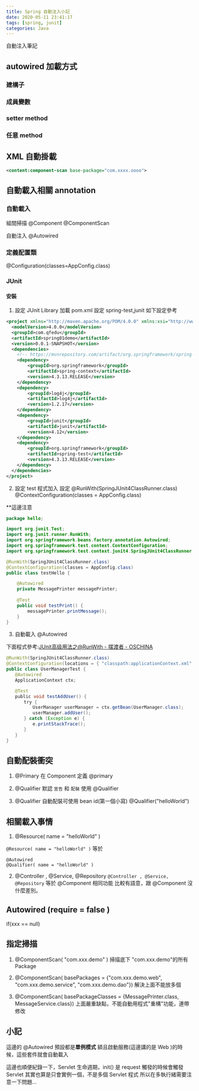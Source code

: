 ```yaml
---
title: Spring 自動注入小記
date: 2020-05-11 23:41:17
tags: [spring, junit]
categories: Java
---
```


自動注入筆記

<!--more-->

## autowired 加載方式


### 建構子

### 成員變數

### setter method

### 任意 method

## XML 自動掛載

```xml
<content:component-scan base-package="com.xxxx.oooo">
```

## 自動載入相關 annotation

### 自動載入

組間掃描
@Component
@ComponentScan

自動注入
@Autowired

### 定義配置類

@Configuration(classes=AppConfig.class)

### JUnit

#### 安裝

1. 設定 JUnit Library 加載
pom.xml 設定 spring-test,junit 如下設定參考
```xml
<project xmlns="http://maven.apache.org/POM/4.0.0" xmlns:xsi="http://www.w3.org/2001/XMLSchema-instance" xsi:schemaLocation="http://maven.apache.org/POM/4.0.0 https://maven.apache.org/xsd/maven-4.0.0.xsd">
  <modelVersion>4.0.0</modelVersion>
  <groupId>com.qfedu</groupId>
  <artifactId>spring01demo</artifactId>
  <version>0.0.1-SNAPSHOT</version>
  <dependencies>
	<!-- https://mvnrepository.com/artifact/org.springframework/spring-context -->
	<dependency>
	    <groupId>org.springframework</groupId>
	    <artifactId>spring-context</artifactId>
	    <version>4.3.13.RELEASE</version>
	</dependency>
	<dependency>
		<groupId>log4j</groupId>
		<artifactId>log4j</artifactId>
		<version>1.2.17</version>
	</dependency>
	<dependency>
		<groupId>junit</groupId>
		<artifactId>junit</artifactId>
		<version>4.12</version>
	</dependency>
	<dependency>
		<groupId>org.springframework</groupId>
		<artifactId>spring-test</artifactId>
		<version>4.3.13.RELEASE</version>
	</dependency>
  </dependencies>
</project>
```


2. 設定 test 程式加入 設定
@RunWith(SpringJUnit4ClassRunner.class)
@ContextConfiguration(classes = AppConfig.class)

**這邊注意

```java
package hello;

import org.junit.Test;
import org.junit.runner.RunWith;
import org.springframework.beans.factory.annotation.Autowired;
import org.springframework.test.context.ContextConfiguration;
import org.springframework.test.context.junit4.SpringJUnit4ClassRunner;

@RunWith(SpringJUnit4ClassRunner.class)
@ContextConfiguration(classes = AppConfig.class)
public class testHello {

	@Autowired
	private MessagePrinter messagePrinter;
	
	@Test
	public void testPrint() {
		messagePrinter.printMessage();
	}
}

```

3. 自動載入
@Autowired

下面程式參考:[JUnit高级用法之@RunWith - 摆渡者 - OSCHINA](https://my.oschina.net/itblog/blog/1550753)
```java
@RunWith(SpringJUnit4ClassRunner.class)
@ContextConfiguration(locations = { "classpath:applicationContext.xml" })
public class UserManagerTest {
　　@Autowired
　　ApplicationContext ctx;

　　@Test
　　public void testAddUser() {
　　　　try {
　　　　　　UserManager userManager = ctx.getBean(UserManager.class); 
　　　　　　userManager.addUser();
　　　　} catch (Exception e) {
　　　　　　e.printStackTrace();
　　　　}
　　}
}
```

## 自動配裝衝突

1. @Primary
在 Component 定義 @primary

2. @Qualifier
默認 `宣告` 和 `配裝` 使用 @Qualifier

3. @Qualifier
自動配裝可使用 bean id(第一個小寫)
@Qualifier("helloWorld")

## 相關載入事情

1. @Resource( name = "helloWorld" )

`@Resource( name = "helloWorld" )` 等於
```
@Autowired
@Qualifier( name = "helloWorld" )
```

2. @Controller , @Service, @Repository
`@Controller , @Service, @Repository` 等於 @Component 相同功能
比較有語意，跟 @Component 沒什麼差別。

## Autowired (require = false )

if(xxx == null)

## 指定掃描

1. @ComponentScan( "com.xxx.demo" )
掃描底下 "com.xxx.demo"的所有 Package

2. @ComponentScan( basePackages = {"com.xxx.demo.web", "com.xxx.demo.service", "com.xxx.demo.dao"})
解決上面不能放多個

2. @ComponentScan( basePackageClasses = {MessagePrinter.class, MessageService.class})
上面嚴重缺點，不能自動用程式"重構"功能，連帶修改




## 小記

這邊的 @Autowired 預設都是**單例模式**
額且啟動服務(這邊講的是 Web )的時候，這些套件就會自動載入

這邊也順便紀錄一下，Servlet 生命週期，init() 是 request 觸發的時候會觸發
Servlet 其實也算是只會實例一個，不是多個 Servlet 程式
所以在多執行緒需要注意一下問題...